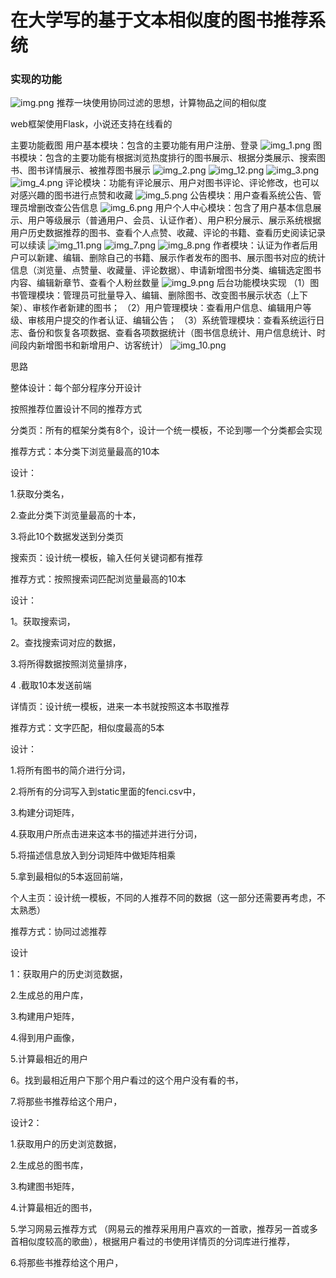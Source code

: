 # 在大学写的基于文本相似度的图书推荐系统

### 实现的功能

![img.png](img/img.png)
推荐一块使用协同过滤的思想，计算物品之间的相似度

web框架使用Flask，小说还支持在线看的

主要功能截图 用户基本模块：包含的主要功能有用户注册、登录
![img_1.png](img/img_1.png)
图书模块：包含的主要功能有根据浏览热度排行的图书展示、根据分类展示、搜索图书、图书详情展示、被推荐图书展示
![img_2.png](img/img_2.png)
![img_12.png](img/img_12.png)
![img_3.png](img/img_3.png)
![img_4.png](img/img_4.png)
评论模块：功能有评论展示、用户对图书评论、评论修改，也可以对感兴趣的图书进行点赞和收藏
![img_5.png](img/img_5.png)
公告模块：用户查看系统公告、管理员增删改查公告信息
![img_6.png](img/img_6.png)
用户个人中心模块：包含了用户基本信息展示、用户等级展示（普通用户、会员、认证作者）、用户积分展示、展示系统根据用户历史数据推荐的图书、查看个人点赞、收藏、评论的书籍、查看历史阅读记录可以续读
![img_11.png](img/img_11.png)
![img_7.png](img/img_7.png)
![img_8.png](img/img_8.png)
作者模块：认证为作者后用户可以新建、编辑、删除自己的书籍、展示作者发布的图书、展示图书对应的统计信息（浏览量、点赞量、收藏量、评论数据）、申请新增图书分类、编辑选定图书内容、编辑新章节、查看个人粉丝数量
![img_9.png](img/img_9.png)
后台功能模块实现 （1）图书管理模块：管理员可批量导入、编辑、删除图书、改变图书展示状态（上下架）、审核作者新建的图书； （2）用户管理模块：查看用户信息、编辑用户等级、审核用户提交的作者认证、编辑公告；
（3）系统管理模块：查看系统运行日志、备份和恢复各项数据、查看各项数据统计（图书信息统计、用户信息统计、时间段内新增图书和新增用户、访客统计）
![img_10.png](img/img_10.png)

思路

整体设计：每个部分程序分开设计

按照推荐位置设计不同的推荐方式

分类页：所有的框架分类有8个，设计一个统一模板，不论到哪一个分类都会实现

推荐方式：本分类下浏览量最高的10本

设计：

1.获取分类名，

2.查此分类下浏览量最高的十本，

3.将此10个数据发送到分类页

搜索页：设计统一模板，输入任何关键词都有推荐

推荐方式：按照搜索词匹配浏览量最高的10本

设计：

1。获取搜索词，

2。查找搜索词对应的数据，

3.将所得数据按照浏览量排序，

4 .截取10本发送前端

详情页：设计统一模板，进来一本书就按照这本书取推荐

推荐方式：文字匹配，相似度最高的5本

设计：

1.将所有图书的简介进行分词，

2.将所有的分词写入到static里面的fenci.csv中，

3.构建分词矩阵，

4.获取用户所点击进来这本书的描述并进行分词，

5.将描述信息放入到分词矩阵中做矩阵相乘

5.拿到最相似的5本返回前端，

个人主页：设计统一模板，不同的人推荐不同的数据（这一部分还需要再考虑，不太熟悉）

推荐方式：协同过滤推荐

设计

1：获取用户的历史浏览数据，

2.生成总的用户库，

3.构建用户矩阵，

4.得到用户画像，

5.计算最相近的用户

6。找到最相近用户下那个用户看过的这个用户没有看的书，

7.将那些书推荐给这个用户，

设计2：

1.获取用户的历史浏览数据，

2.生成总的图书库，

3.构建图书矩阵，

4.计算最相近的图书，

5.学习网易云推荐方式 （网易云的推荐采用用户喜欢的一首歌，推荐另一首或多首相似度较高的歌曲），根据用户看过的书使用详情页的分词库进行推荐，

6.将那些书推荐给这个用户，